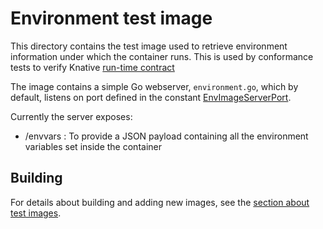 # Environment test image

This directory contains the test image used to retrieve environment information
under which the container runs. This is used by conformance tests to verify
Knative [run-time contract](/docs/runtime-contract.md)

The image contains a simple Go webserver, `environment.go`, which by default,
listens on port defined in the constant
[EnvImageServerPort](/test/conformance/constants.go).

Currently the server exposes:

- /envvars : To provide a JSON payload containing all the environment variables
  set inside the container

## Building

For details about building and adding new images, see the
[section about test images](/test/README.md#test-images).
